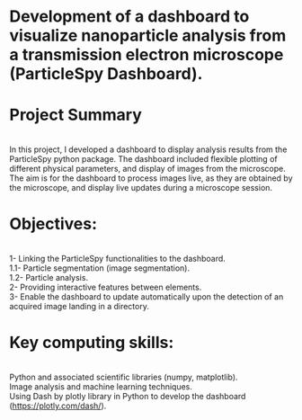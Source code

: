 # Development of a dashboard to visualize nanoparticle analysis from a transmission electron microscope (ParticleSpy Dashboard).
# Project Summary
<br /> In this project, I developed a dashboard to display analysis results from the ParticleSpy python package. The dashboard included flexible plotting of different physical parameters, and display of images from the microscope. The aim is for the dashboard to process images live, as they are obtained by the microscope, and display live updates during a microscope session.
# Objectives:
<br />1- Linking the ParticleSpy functionalities to the dashboard.
<br />1.1- Particle segmentation (image segmentation).
<br />1.2- Particle analysis.
<br />2- Providing interactive features between elements.
<br />3- Enable the dashboard to update automatically upon the detection of an acquired image landing in a directory.
# Key computing skills:
<br /> Python and associated scientific libraries (numpy, matplotlib).
<br /> Image analysis and machine learning techniques.
<br /> Using Dash by plotly library in Python to develop the dashboard (https://plotly.com/dash/).
